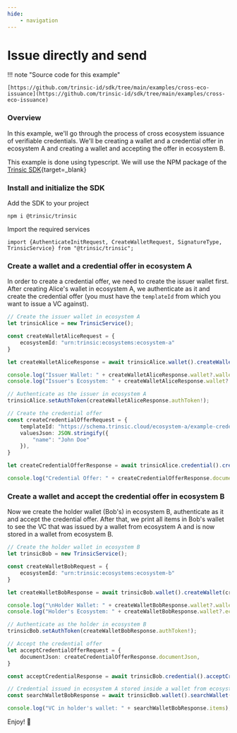 ```yaml
---
hide:
    - navigation
---
```


# Issue directly and send

!!! note "Source code for this example"

    [https://github.com/trinsic-id/sdk/tree/main/examples/cross-eco-issuance](https://github.com/trinsic-id/sdk/tree/main/examples/cross-eco-issuance)

### Overview

In this example, we'll go through the process of cross ecosystem issuance of verifiable credentials.
We'll be creating a wallet and a credential offer in ecosystem A and creating a wallet and accepting the offer in ecosystem B.

This example is done using typescript. We will use the NPM package of the [Trinsic SDK](https://www.npmjs.com/package/@trinsic/trinsic){target=_blank}

### Install and initialize the SDK

Add the SDK to your project

```
npm i @trinsic/trinsic
```

Import the required services

```
import {AuthenticateInitRequest, CreateWalletRequest, SignatureType, TrinsicService} from "@trinsic/trinsic";
```

### Create a wallet and a credential offer in ecosystem A

In order to create a credential offer, we need to create the issuer wallet first. After creating Alice's wallet in
ecosystem A, we authenticate as it and create the credential offer (you must have the `templateId` from which you want to issue a VC against).

```ts
// Create the issuer wallet in ecosystem A
let trinsicAlice = new TrinsicService();

const createWalletAliceRequest = {
    ecosystemId: "urn:trinsic:ecosystems:ecosystem-a"
}

let createWalletAliceResponse = await trinsicAlice.wallet().createWallet(createWalletAliceRequest);

console.log("Issuer Wallet: " + createWalletAliceResponse.wallet?.walletId);
console.log("Issuer's Ecosystem: " + createWalletAliceResponse.wallet?.ecosystemId);

// Authenticate as the issuer in ecosystem A
trinsicAlice.setAuthToken(createWalletAliceResponse.authToken!);

// Create the credential offer
const createCredentialOfferRequest = {
    templateId: "https://schema.trinsic.cloud/ecosystem-a/example-credential",
    valuesJson: JSON.stringify({
        "name": "John Doe"
    }),
}

let createCredentialOfferResponse = await trinsicAlice.credential().createCredentialOffer(createCredentialOfferRequest);

console.log("Credential Offer: " + createCredentialOfferResponse.documentJson);
```

### Create a wallet and accept the credential offer in ecosystem B

Now we create the holder wallet (Bob's) in ecosystem B, authenticate as it and accept the credential offer. After that, we print
all items in Bob's wallet to see the VC that was issued by a wallet from ecosystem A and is now stored in a wallet from ecosystem B.

```ts
// Create the holder wallet in ecosystem B
let trinsicBob = new TrinsicService();

const createWalletBobRequest = {
    ecosystemId: "urn:trinsic:ecosystems:ecosystem-b"
}

let createWalletBobResponse = await trinsicBob.wallet().createWallet(createWalletBobRequest);

console.log("\nHolder Wallet: " + createWalletBobResponse.wallet?.walletId);
console.log("Holder's Ecosystem: " + createWalletBobResponse.wallet?.ecosystemId);

// Authenticate as the holder in ecosystem B
trinsicBob.setAuthToken(createWalletBobResponse.authToken!);

// Accept the credential offer
let acceptCredentialOfferRequest = {
    documentJson: createCredentialOfferResponse.documentJson,
}

const acceptCredentialResponse = await trinsicBob.credential().acceptCredential(acceptCredentialOfferRequest);

// Credential issued in ecosystem A stored inside a wallet from ecosystem B
const searchWalletBobResponse = await trinsicBob.wallet().searchWallet();

console.log("VC in holder's wallet: " + searchWalletBobResponse.items);
```

Enjoy! 👋
